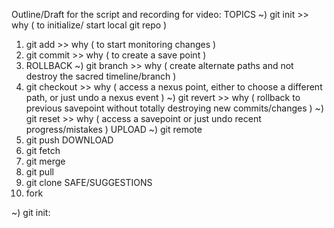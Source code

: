 Outline/Draft for the script and recording for video:
TOPICS
~) git init >> why ( to initialize/ start local git repo )
1) git add >>  why ( to start monitoring changes  )
2) git commit >> why ( to create a save point  )
3) ROLLBACK
~) git branch >> why ( create alternate paths and not destroy the sacred timeline/branch )
4) git checkout >> why ( access a nexus point, either to choose a different path, or just undo a nexus event )
~) git revert >> why ( rollback to previous savepoint without totally destroying new commits/changes )
~) git reset >> why ( access a savepoint or just undo recent progress/mistakes ) 
UPLOAD
~) git remote
5) git push
DOWNLOAD
6) git fetch
7) git merge
8) git pull
9) git clone
SAFE/SUGGESTIONS
10) fork


~) git init:  


